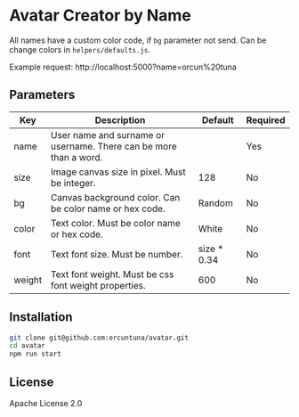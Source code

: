 # Avatar Creator by Name

All names have a custom color code, if `bg` parameter not send. Can be change colors in `helpers/defaults.js`.

Example request: http://localhost:5000?name=orcun%20tuna
 
## Parameters

| Key | Description | Default | Required |
| ------ | ------ | ------ | ------ |
| name | User name and surname or username. There can be more than a word. |  | Yes |
| size | Image canvas size in  pixel. Must be integer. | 128 | No |
| bg | Canvas background color. Can be color name or hex code. | Random | No |
| color | Text color. Must be color name or hex code. | White | No |
| font | Text font size. Must be number. | size * 0.34 | No |
| weight | Text font weight. Must be css font weight properties. | 600 | No |

## Installation

```sh
git clone git@github.com:orcuntuna/avatar.git
cd avatar
npm run start
```

## License

Apache License 2.0
